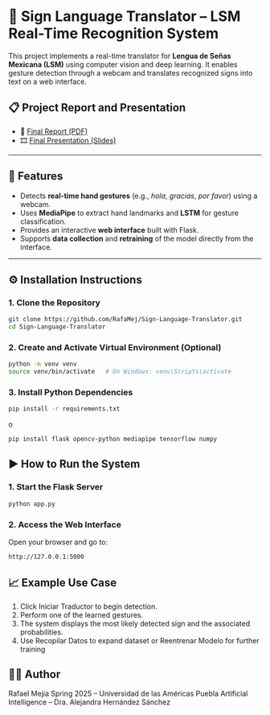 # 🤟 Sign Language Translator – LSM Real-Time Recognition System

This project implements a real-time translator for **Lengua de Señas Mexicana (LSM)** using computer vision and deep learning. It enables gesture detection through a webcam and translates recognized signs into text on a web interface.

## 📋 Project Report and Presentation

- 📄 [Final Report (PDF)](https://docs.google.com/document/d/19FDSmBPPXUI0ROTCcL36kmV0rueZUmqLKhHbKfeEwdw/edit?usp=sharing)
- 🎞️ [Final Presentation (Slides)](https://docs.google.com/presentation/d/1vK-KaBbdbi6S_aEo1HwLV-jikRa2BG32X25bMqInRjM/edit?usp=sharing)

---

## 🚀 Features

- Detects **real-time hand gestures** (e.g., *hola*, *gracias*, *por favor*) using a webcam.
- Uses **MediaPipe** to extract hand landmarks and **LSTM** for gesture classification.
- Provides an interactive **web interface** built with Flask.
- Supports **data collection** and **retraining** of the model directly from the interface.

---

## ⚙️ Installation Instructions

### 1. Clone the Repository

```bash
git clone https://github.com/RafaMej/Sign-Language-Translator.git
cd Sign-Language-Translator
```

### 2. Create and Activate Virtual Environment (Optional)

```bash
python -m venv venv
source venv/bin/activate   # On Windows: venv\Scripts\activate
```

### 3. Install Python Dependencies

```bash
pip install -r requirements.txt
```
o
```bash
pip install flask opencv-python mediapipe tensorflow numpy
```

## ▶️ How to Run the System

### 1. Start the Flask Server

```bash
python app.py
```

### 2. Access the Web Interface

Open your browser and go to:
```bash
http://127.0.0.1:5000
```

## 📈 Example Use Case

1. Click Iniciar Traductor to begin detection.
2. Perform one of the learned gestures.
3. The system displays the most likely detected sign and the associated probabilities.
4. Use Recopilar Datos to expand dataset or Reentrenar Modelo for further training

## 🧑‍🔬 Author

Rafael Mejía
Spring 2025 – Universidad de las Américas Puebla
Artificial Intelligence – Dra. Alejandra Hernández Sánchez
